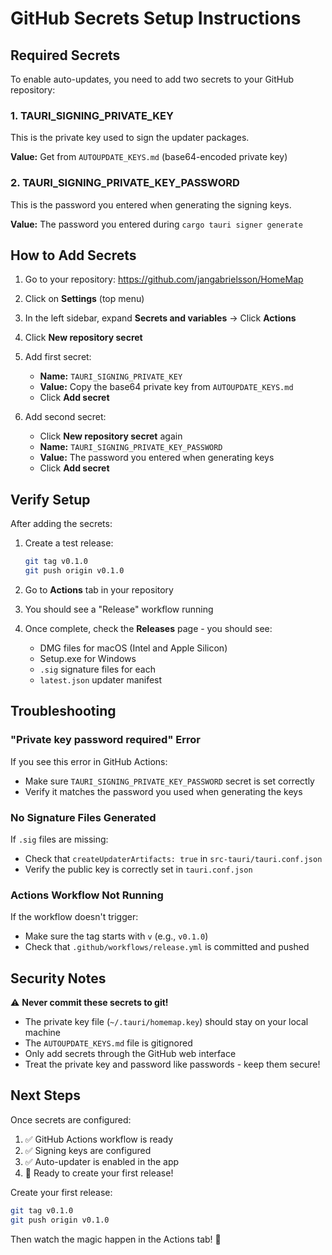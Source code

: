 # GitHub Secrets Setup Instructions

## Required Secrets

To enable auto-updates, you need to add two secrets to your GitHub repository:

### 1. TAURI_SIGNING_PRIVATE_KEY

This is the private key used to sign the updater packages.

**Value:** Get from `AUTOUPDATE_KEYS.md` (base64-encoded private key)

### 2. TAURI_SIGNING_PRIVATE_KEY_PASSWORD

This is the password you entered when generating the signing keys.

**Value:** The password you entered during `cargo tauri signer generate`

## How to Add Secrets

1. Go to your repository: https://github.com/jangabrielsson/HomeMap

2. Click on **Settings** (top menu)

3. In the left sidebar, expand **Secrets and variables** → Click **Actions**

4. Click **New repository secret**

5. Add first secret:
   - **Name:** `TAURI_SIGNING_PRIVATE_KEY`
   - **Value:** Copy the base64 private key from `AUTOUPDATE_KEYS.md`
   - Click **Add secret**

6. Add second secret:
   - Click **New repository secret** again
   - **Name:** `TAURI_SIGNING_PRIVATE_KEY_PASSWORD`
   - **Value:** The password you entered when generating keys
   - Click **Add secret**

## Verify Setup

After adding the secrets:

1. Create a test release:
   ```bash
   git tag v0.1.0
   git push origin v0.1.0
   ```

2. Go to **Actions** tab in your repository

3. You should see a "Release" workflow running

4. Once complete, check the **Releases** page - you should see:
   - DMG files for macOS (Intel and Apple Silicon)
   - Setup.exe for Windows
   - `.sig` signature files for each
   - `latest.json` updater manifest

## Troubleshooting

### "Private key password required" Error

If you see this error in GitHub Actions:
- Make sure `TAURI_SIGNING_PRIVATE_KEY_PASSWORD` secret is set correctly
- Verify it matches the password you used when generating the keys

### No Signature Files Generated

If `.sig` files are missing:
- Check that `createUpdaterArtifacts: true` in `src-tauri/tauri.conf.json`
- Verify the public key is correctly set in `tauri.conf.json`

### Actions Workflow Not Running

If the workflow doesn't trigger:
- Make sure the tag starts with `v` (e.g., `v0.1.0`)
- Check that `.github/workflows/release.yml` is committed and pushed

## Security Notes

⚠️ **Never commit these secrets to git!**
- The private key file (`~/.tauri/homemap.key`) should stay on your local machine
- The `AUTOUPDATE_KEYS.md` file is gitignored
- Only add secrets through the GitHub web interface
- Treat the private key and password like passwords - keep them secure!

## Next Steps

Once secrets are configured:

1. ✅ GitHub Actions workflow is ready
2. ✅ Signing keys are configured
3. ✅ Auto-updater is enabled in the app
4. 🎉 Ready to create your first release!

Create your first release:
```bash
git tag v0.1.0
git push origin v0.1.0
```

Then watch the magic happen in the Actions tab! 🚀
